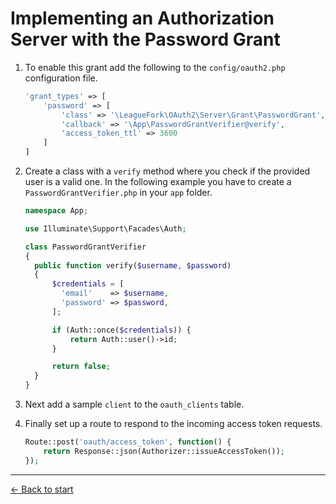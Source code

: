 # Implementing an Authorization Server with the Password Grant

1. To enable this grant add the following to the `config/oauth2.php` configuration file.
    ```php
    'grant_types' => [
        'password' => [
            'class' => '\LeagueFork\OAuth2\Server\Grant\PasswordGrant',
            'callback' => '\App\PasswordGrantVerifier@verify',
            'access_token_ttl' => 3600
        ]
    ]
    ```

2. Create a class with a `verify` method where you check if the provided user is a valid one. In the following example you have to create a `PasswordGrantVerifier.php` in your `app` folder.

    ```php
    namespace App;
    
    use Illuminate\Support\Facades\Auth;

    class PasswordGrantVerifier
    {
      public function verify($username, $password)
      {
          $credentials = [
            'email'    => $username,
            'password' => $password,
          ];

          if (Auth::once($credentials)) {
              return Auth::user()->id;
          }

          return false;
      }
    }
    ```

3. Next add a sample `client` to the `oauth_clients` table.  

4. Finally set up a route to respond to the incoming access token requests.

    ```php
    Route::post('oauth/access_token', function() {
        return Response::json(Authorizer::issueAccessToken());
    });
    ```

---

[&larr; Back to start](../README.md)
